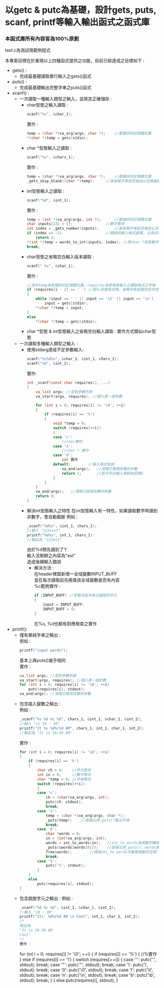 # 以getc & putc為基礎，設計gets, puts, scanf, printf等輸入輸出函式之函式庫
### 本函式庫所有內容皆為100%原創

test.c為測試用範例程式

本專案目標在於重現以上四種函式提供之功能，目前已經達成之目標如下 :
* gets() :
    * 完成最基礎讀取單行輸入之gets()函式
* puts() :
    * 完成最基礎輸出完整字串之puts()函式
* scanf() :
    * 一次讀取一種輸入類型之輸入，並將其正確儲存 :
        * char型態之輸入讀取 :
            ```C
            scanf("%c", &char_1);
            ```
            實作 :
            ```C
            temp = (char *)va_arg(args, char *);    //要儲存的記憶體位置
            *(char *)temp = getc(stdin);
            ```
        * char *型態輸入之讀取 :
            ```C
            scanf("%s", &chars_1);
            ```
            實作 :
            ```C
            temp = (char *)va_arg(args, char *);    //要儲存的記憶體位置
            _gets_skip_blank((char *)temp);     //會省略字串前空格且以空格截斷版本之gets()
            ```
        * int型態輸入之讀取 :
            ```C
            scanf("%d", &int_1);
            ```
            實作 :
            ```C
            temp = (int *)va_arg(args, int *);      //要儲存的記憶體位置
            char inputs[13] = {};               //數字暫存
            int index = _gets_number(inputs);       //會省略字串前空格且以非數字輸入截斷版本之gets()
            if (index == -1)                    //錯誤的輸入格式處理, 以免記憶體錯誤
                return 1;
            *(int *)temp = words_to_int(inputs, index); //將char *型態數字轉為int型態之函式
            break;
            ```
        * char型態之省略空白輸入版本讀取 :
            ```C
            scanf(" %c", &char_1);
            ```
            實作 :
            ```C
            //其中temp為欲儲存的記憶體位置，requires為使用者輸入之讀取格式之字串
            if (requires[i - 2] == ' ') //若%c前面有空格，省略字串前面的任何空格, Tab鍵, enter鍵
            {
                while (input == ' ' || input == '\t' || input == '\n')
                    input = getc(stdin);
                *(char *)temp = input;
            }
            else
                *(char *)temp = getc(stdin);
            ```
        * char *型態 & int型態輸入之省略空白輸入讀取 :
            實作方式類似char型態
    * 一次讀取多種輸入類型之輸入 :
        * 使用stdarg達成不定參數輸入:
            ```C
            scanf("%c%d%s", &char_1, &int_1, chars_1);
            scanf("%d", &int_2);
            ```
            實作:
            ```C
            int _scanf(const char requires[], ...)
            {
                va_list args; //宣告參數列表
                va_start(args, requires); //讀入第一個參數

                for (int i = 0; requires[i] != '\0'; ++i)
                {
                    if (requires[i] == '%')
                    {
                        void *temp = 0;
                        switch (requires[++i])
                        {
                        case 'c':
                            //char實作
                        case 's':
                            //char * 實作
                        case 'd':
                            int 實作
                        default:        //輸入格式有誤
                            va_end(args);   //清理已使用完畢的參數
                            return 1;       //若不符合輸入規則則回傳1
                        }
                    }
                }
                va_end(args);   //清理已使用完畢的參數
                return 0;  
            }
            ```
        * 解決int型態輸入之特性
            在int型態輸入有一特性，如果讀取數字時讀到非數字，會自動截斷
            例如 :
            ```C
            _scanf("%d%s", &int_1, chars_1);
            //輸入 "123test"
            printf("%d%s", int_1, chars_1):
            //輸出為 "123est"
            ```
            由於%d預先讀到了't'  
            輸入流剩餘之內容為"est"  
            造成後續輸入錯誤  
            * 解決方法 :  
                在header裡面新增一全域變數INPUT_BUFF  
                並在每次讀取前先檢查該全域變數是否有內容  
                %c範例實作 :  
                ```C
                if (INPUT_BUFF) //若暫存區內有已讀取的字元
                {
                    input = INPUT_BUFF;
                    INPUT_BUFF = 0;
                }
                ```
                在%s, %d也都有對應檢查之實作  
* printf():
    * 僅有單純字串之輸出 :  
        例如 :
        ```C
        printf("input words");
        ```
        基本上與puts()幾乎相同  
        實作 :
        ```C
        va_list args; //宣告參數列表
        va_start(args, requires); //讀入第一個參數
        for (int i = 0; requires[i] != '\0'; ++i)
            putc(requires[i], stdout);
        va_end(args); //清理已使用完畢的參數
        ```
    * 包含插入變數之輸出 :  
        例如 :
        ```C
        _scanf("%s %d %c %d", chars_1, &int_1, &char_1, &int_2);
        //輸入 "is 10 : 30"
        printf("It %s %d%c%d AM", chars_1, int_1, char_1, int_2);
        //輸出為 "It is 10:30 AM"
        ```
        實作 :
        ```C
        for (int i = 0; requires[i] != '\0'; ++i)
        {
            if (requires[i] == '%')
            {
                char ch = 0;    //字元暫存
                int in = 0;     //數字暫存
                char *temp = 0; //字串暫存
                switch (requires[++i])
                {
                case 'c':
                    ch = (char)va_arg(args, int);
                    putc(ch, stdout);
                    break;
                case 's':
                    temp = (char *)va_arg(args, char *);
                    _puts(temp);    //直接沿用_puts()輸出字串
                    break;
                case 'd':
                    char *words = 0;
                    in = (int)va_arg(args, int);
                    words = int_to_words(in);   //int_to_words為將數字轉換為字串的函式，會動態規劃一個空間所以記得要free
                    _puts(&words[words[0]]);    //直接沿用_puts()，words第0項儲存該數字串之起始index
                    free(words);        //釋放int_to_words中動態規劃的空間
                    break;
                case '%':
                    putc('%', stdout);
                }
            }
            else
                putc(requires[i], stdout);
        }
    * 包含跳脫字元之輸出 :
        例如 :
         ```C
        _scanf("%d %c %d", &int_1, &char_1, &int_2);
        //輸入 "10 : 30"
        printf("It\' %d%c%d AM \n Cool", int_1, char_1, int_2);
        /*
        輸出為
        "It is 10:30 AM
         Cool"
        */
        實作 :
        ```
        for (int i = 0; requires[i] != '\0'; ++i)
        {
            if (requires[i] == '%')
            {
                //%實作
            }
            else if (requires[i] == '\\')
            {
                switch (requires[++i])
                {
                case '\'':
                    putc('\'', stdout);
                    break;
                case '\"':
                    putc('\"', stdout);
                    break;
                case '\\':
                    putc('\\', stdout);
                    break;
                case '0':
                    putc('\0', stdout);
                    break;
                case 't':
                    putc('\t', stdout);
                    break;
                case 'n':
                    putc('\n', stdout);
                    break;
                case 'b':
                    putc('\b', stdout);
                    break;
                }
            }
            else
                putc(requires[i], stdout);
        }
        ```
